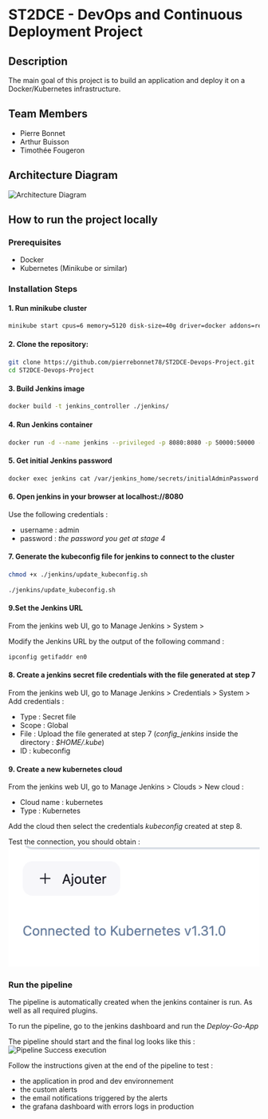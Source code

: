# ST2DCE - DevOps and Continuous Deployment Project

## Description

The main goal of this project is to build an application and deploy it on a Docker/Kubernetes infrastructure.

## Team Members

- Pierre Bonnet
- Arthur Buisson
- Timothée Fougeron

## Architecture Diagram

![Architecture Diagram](./docs/architecture.png)

## How to run the project locally

### Prerequisites

- Docker
- Kubernetes (Minikube or similar)

### Installation Steps

#### 1. Run minikube cluster

```bash
minikube start cpus=6 memory=5120 disk-size=40g driver=docker addons=registry
```

#### 2. Clone the repository:

```bash
git clone https://github.com/pierrebonnet78/ST2DCE-Devops-Project.git
cd ST2DCE-Devops-Project
```

#### 3. Build Jenkins image

```bash
docker build -t jenkins_controller ./jenkins/
```

#### 4. Run Jenkins container

```bash
docker run -d --name jenkins --privileged -p 8080:8080 -p 50000:50000 -v jenkins_home:/var/jenkins_home --network minikube jenkins_controller
```

#### 5. Get initial Jenkins password

```bash
docker exec jenkins cat /var/jenkins_home/secrets/initialAdminPassword
```

#### 6. Open jenkins in your browser at localhost://8080

Use the following credentials :

- username : admin
- password : _the password you get at stage 4_

#### 7. Generate the kubeconfig file for jenkins to connect to the cluster

```bash
chmod +x ./jenkins/update_kubeconfig.sh
```

```bash
./jenkins/update_kubeconfig.sh
```

#### 9.Set the Jenkins URL

From the jenkins web UI, go to Manage Jenkins > System >

Modify the Jenkins URL by the output of the following command :

```bash
ipconfig getifaddr en0
```

#### 8. Create a jenkins secret file credentials with the file generated at step 7

From the jenkins web UI, go to Manage Jenkins > Credentials > System > Add credentials :

- Type : Secret file
- Scope : Global
- File : Upload the file generated at step 7 (_config_jenkins_ inside the directory : _$HOME/.kube_)
- ID : kubeconfig

#### 9. Create a new kubernetes cloud

From the jenkins web UI, go to Manage Jenkins > Clouds > New cloud :

- Cloud name : kubernetes
- Type : Kubernetes

Add the cloud then select the credentials _kubeconfig_ created at step 8.

Test the connection, you should obtain :
![Kubernetes test connection](./docs/kubctl_test_connection.png)

### Run the pipeline

The pipeline is automatically created when the jenkins container is run. As well as all required plugins.

To run the pipeline, go to the jenkins dashboard and run the _Deploy-Go-App_

The pipeline should start and the final log looks like this :
![Pipeline Success execution](pipeline_success_execution.png)

Follow the instructions given at the end of the pipeline to test :

- the application in prod and dev environnement
- the custom alerts
- the email notifications triggered by the alerts
- the grafana dashboard with errors logs in production
